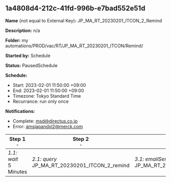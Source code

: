 ## 1a4808d4-212c-41fd-996b-e7bad552e51d

**Name** (not equal to External Key)**:** JP_MA_RT_20230201_ITCON_2_Remind

**Description:** n/a

**Folder:** my automations/PROD/vac/RT/JP_MA_RT_20230201_ITCON/Remind/

**Started by:** Schedule

**Status:** PausedSchedule

**Schedule:**

* Start: 2023-02-01 11:50:00 +09:00
* End: 2023-02-01 11:50:00 +09:00
* Timezone: Tokyo Standard Time
* Recurrance: run only once

**Notifications:**

* Complete: msd@directus.co.jp
* Error: amsjapandxl2@merck.com

| Step 1<br>_<small>-</small>_ | Step 2<br>_<small>-</small>_ | Step 3<br>_<small>-</small>_ |
| --- | --- | --- |
| _1.1: wait_<br>5 Minutes | _2.1: query_<br>JP_MA_RT_20230201_ITCON_2_remind | _3.1: emailSend_<br>JP_MA_RT_20230201_ITCON_2_remind |
